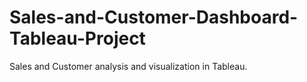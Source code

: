 # Sales-and-Customer-Dashboard-Tableau-Project
Sales and Customer analysis and visualization in Tableau.
